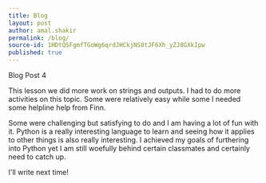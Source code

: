 ```yaml
---
title: Blog
layout: post
author: amal.shakir
permalink: /blog/
source-id: 1HDtQSFgmfTGoWg6qrdJHCkjNS8tJF6Xh_yZJ8GXkIpw
published: true
---
```

Blog Post 4

This lesson we did more work on strings and outputs. I had to do more activities on this topic. Some were relatively easy while some I needed some helpline help from Finn.

Some were challenging but satisfying to do and I am having a lot of fun with it. Python is a really interesting language to learn and seeing how it applies to other things is also really interesting. I achieved my goals of furthering into Python yet I am still woefully behind certain classmates and certainly need to catch up.

I'll write next time!

